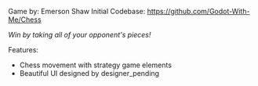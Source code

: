 Game by: Emerson Shaw
Initial Codebase: https://github.com/Godot-With-Me/Chess

*Win by taking all of your opponent's pieces!*

Features:
- Chess movement with strategy game elements
- Beautiful UI designed by designer_pending
